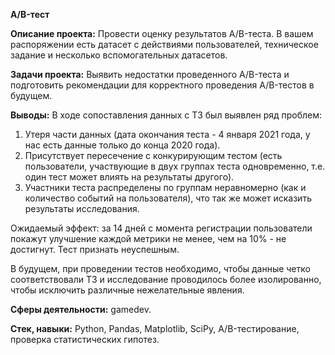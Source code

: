 **A/B-тест**

**Описание проекта:**
Провести оценку результатов A/B-теста. В вашем распоряжении есть датасет с действиями пользователей, техническое задание и несколько вспомогательных датасетов.

**Задачи проекта:**
Выявить недостатки проведенного A/B-теста и подготовить рекомендации для корректного проведения A/B-тестов в будущем.

**Выводы:**
В ходе сопоставления данных с ТЗ был выявлен ряд проблем:
1. Утеря части данных (дата окончания теста - 4 января 2021 года, у нас есть данные только до конца 2020 года).
2. Присутствует пересечение с конкурирующим тестом (есть пользователи, участвующие в двух группах теста одновременно, т.е. один тест может влиять на результаты другого).
3. Участники теста распределены по группам неравномерно (как и количество событий на пользователя), что так же может исказить результаты исследования.

Ожидаемый эффект: за 14 дней с момента регистрации пользователи покажут улучшение каждой метрики не менее, чем на 10% - не достигнут. Тест признать неуспешным.

В будущем, при проведении тестов необходимо, чтобы данные четко соответствовали ТЗ и исследование проводилось более изолированно, чтобы исключить различные нежелательные явления.

**Сферы деятельности:** gamedev.

**Стек, навыки:** Python, Pandas, Matplotlib, SciPy, A/B-тестирование, проверка статистических гипотез.

